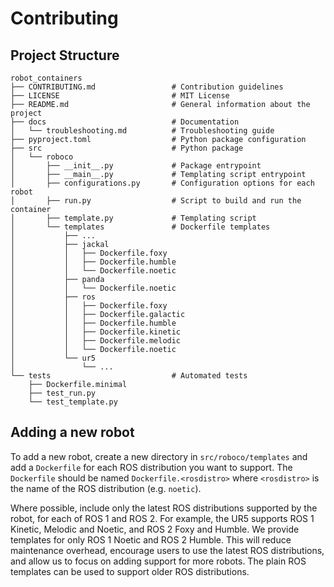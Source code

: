 # Contributing

## Project Structure
```
robot_containers
├── CONTRIBUTING.md                 # Contribution guidelines
├── LICENSE                         # MIT License
├── README.md                       # General information about the project
├── docs                            # Documentation
│   └── troubleshooting.md          # Troubleshooting guide
├── pyproject.toml                  # Python package configuration
├── src                             # Python package
│   └── roboco
│       ├── __init__.py             # Package entrypoint
│       ├── __main__.py             # Templating script entrypoint
│       ├── configurations.py       # Configuration options for each robot
│       ├── run.py                  # Script to build and run the container
│       ├── template.py             # Templating script
│       └── templates               # Dockerfile templates
│           ├── ...
│           ├── jackal
│           │   ├── Dockerfile.foxy
│           │   ├── Dockerfile.humble
│           │   └── Dockerfile.noetic
│           ├── panda
│           │   └── Dockerfile.noetic
│           ├── ros
│           │   ├── Dockerfile.foxy
│           │   ├── Dockerfile.galactic
│           │   ├── Dockerfile.humble
│           │   ├── Dockerfile.kinetic
│           │   ├── Dockerfile.melodic
│           │   └── Dockerfile.noetic
│           └── ur5
│               └── ...
└── tests                           # Automated tests
    ├── Dockerfile.minimal
    ├── test_run.py
    └── test_template.py
```

## Adding a new robot

To add a new robot, create a new directory in `src/roboco/templates` and add a `Dockerfile` for each ROS distribution you want to support. The `Dockerfile` should be named `Dockerfile.<rosdistro>` where `<rosdistro>` is the name of the ROS distribution (e.g. `noetic`).

Where possible, include only the latest ROS distributions supported by the robot, for each of ROS 1 and ROS 2. For example, the UR5 supports ROS 1 Kinetic, Melodic and Noetic, and ROS 2 Foxy and Humble. We provide templates for only ROS 1 Noetic and ROS 2 Humble. This will reduce maintenance overhead, encourage users to use the latest ROS distributions, and allow us to focus on adding support for more robots. The plain ROS templates can be used to support older ROS distributions.